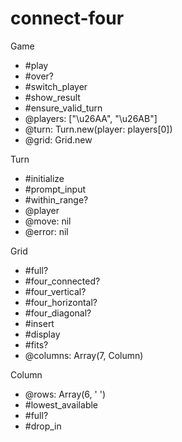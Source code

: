 # connect-four

Game
 - #play
 - #over?
 - #switch_player
 - #show_result
 - #ensure_valid_turn
 - @players: ["\u26AA", "\u26AB"]
 - @turn: Turn.new(player: players[0])
 - @grid: Grid.new

Turn
 - #initialize
 - #prompt_input
 - #within_range?
 - @player
 - @move: nil
 - @error: nil

Grid
 - #full?
 - #four_connected?
 - #four_vertical?
 - #four_horizontal?
 - #four_diagonal?
 - #insert
 - #display
 - #fits?
 - @columns: Array(7, Column)

Column
 - @rows: Array(6, ' ')
 - #lowest_available
 - #full?
 - #drop_in
